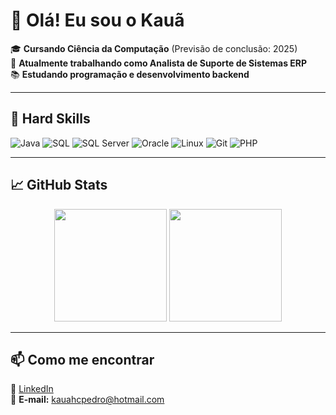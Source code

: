 # 👋 Olá! Eu sou o Kauã  

🎓 **Cursando Ciência da Computação** (Previsão de conclusão: 2025)  
💼 **Atualmente trabalhando como Analista de Suporte de Sistemas ERP**  
📚 **Estudando programação e desenvolvimento backend**  

---

## 🚀 Hard Skills  

![Java](https://img.shields.io/badge/Java-ED8B00?style=for-the-badge&logo=java&logoColor=white)
![SQL](https://img.shields.io/badge/SQL-4479A1?style=for-the-badge&logo=database&logoColor=white)
![SQL Server](https://img.shields.io/badge/Microsoft%20SQL%20Server-CC2927?style=for-the-badge&logo=microsoft%20sql%20server&logoColor=white)
![Oracle](https://img.shields.io/badge/Oracle-F80000?style=for-the-badge&logo=oracle&logoColor=white)
![Linux](https://img.shields.io/badge/Linux-FCC624?style=for-the-badge&logo=linux&logoColor=black)
![Git](https://img.shields.io/badge/Git-F05032?style=for-the-badge&logo=git&logoColor=white)
![PHP](https://img.shields.io/badge/PHP-777BB4?style=for-the-badge&logo=php&logoColor=white)


---

## 📈 GitHub Stats  
<div align="center">
  <img height="180em" src="https://github-readme-stats.vercel.app/api?username=KauaHPedro&show_icons=true&theme=dracula"/>
  <img height="180em" src="https://github-readme-stats.vercel.app/api/top-langs/?username=KauaHPedro&layout=compact&theme=dracula"/>
</div>

---

## 📫 Como me encontrar  
🔗 [LinkedIn](https://www.linkedin.com/in/kauahpedro/)  
📧 **E-mail:** kauahcpedro@hotmail.com
